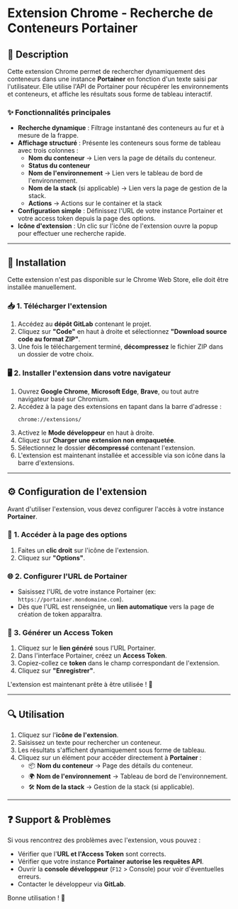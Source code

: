 # Extension Chrome - Recherche de Conteneurs Portainer

## 📌 Description
Cette extension Chrome permet de rechercher dynamiquement des conteneurs dans une instance **Portainer** en fonction d'un texte saisi par l'utilisateur. Elle utilise l'API de Portainer pour récupérer les environnements et conteneurs, et affiche les résultats sous forme de tableau interactif.

### ✨ Fonctionnalités principales
- **Recherche dynamique** : Filtrage instantané des conteneurs au fur et à mesure de la frappe.
- **Affichage structuré** : Présente les conteneurs sous forme de tableau avec trois colonnes :
  - **Nom du conteneur** → Lien vers la page de détails du conteneur.
  - **Status du conteneur**
  - **Nom de l'environnement** → Lien vers le tableau de bord de l'environnement.
  - **Nom de la stack** (si applicable) → Lien vers la page de gestion de la stack.
  - **Actions** → Actions sur le container et la stack
- **Configuration simple** : Définissez l'URL de votre instance Portainer et votre access token depuis la page des options.
- **Icône d'extension** : Un clic sur l'icône de l'extension ouvre la popup pour effectuer une recherche rapide.

---

## 🔧 Installation
Cette extension n'est pas disponible sur le Chrome Web Store, elle doit être installée manuellement.

### 📥 1. Télécharger l'extension
1. Accédez au **dépôt GitLab** contenant le projet.
2. Cliquez sur **"Code"** en haut à droite et sélectionnez **"Download source code au format ZIP"**.
3. Une fois le téléchargement terminé, **décompressez** le fichier ZIP dans un dossier de votre choix.

### 🖥️ 2. Installer l'extension dans votre navigateur
1. Ouvrez **Google Chrome**, **Microsoft Edge**, **Brave**, ou tout autre navigateur basé sur Chromium.
2. Accédez à la page des extensions en tapant dans la barre d'adresse :
   ```
   chrome://extensions/
   ```
3. Activez le **Mode développeur** en haut à droite.
4. Cliquez sur **Charger une extension non empaquetée**.
5. Sélectionnez le dossier **décompressé** contenant l'extension.
6. L'extension est maintenant installée et accessible via son icône dans la barre d'extensions.

---

## ⚙️ Configuration de l'extension
Avant d'utiliser l'extension, vous devez configurer l'accès à votre instance **Portainer**.

### 🔑 1. Accéder à la page des options
1. Faites un **clic droit** sur l'icône de l'extension.
2. Cliquez sur **"Options"**.

### 🌐 2. Configurer l'URL de Portainer
- Saisissez l'URL de votre instance Portainer (ex: `https://portainer.mondomaine.com`).
- Dès que l'URL est renseignée, un **lien automatique** vers la page de création de token apparaîtra.

### 🔐 3. Générer un Access Token
1. Cliquez sur le **lien généré** sous l’URL Portainer.
2. Dans l'interface Portainer, créez un **Access Token**.
3. Copiez-collez ce **token** dans le champ correspondant de l'extension.
4. Cliquez sur **"Enregistrer"**.

L'extension est maintenant prête à être utilisée ! 🚀

---

## 🔍 Utilisation
1. Cliquez sur l'**icône de l'extension**.
2. Saisissez un texte pour rechercher un conteneur.
3. Les résultats s'affichent dynamiquement sous forme de tableau.
4. Cliquez sur un élément pour accéder directement à **Portainer** :
   - 📦 **Nom du conteneur** → Page des détails du conteneur.
   - 🌍 **Nom de l'environnement** → Tableau de bord de l'environnement.
   - 🛠 **Nom de la stack** → Gestion de la stack (si applicable).

---

## ❓ Support & Problèmes
Si vous rencontrez des problèmes avec l'extension, vous pouvez :
- Vérifier que l'**URL et l'Access Token** sont corrects.
- Vérifier que votre instance **Portainer autorise les requêtes API**.
- Ouvrir la **console développeur** (`F12` > Console) pour voir d'éventuelles erreurs.
- Contacter le développeur via **GitLab**.

Bonne utilisation ! 🚀

